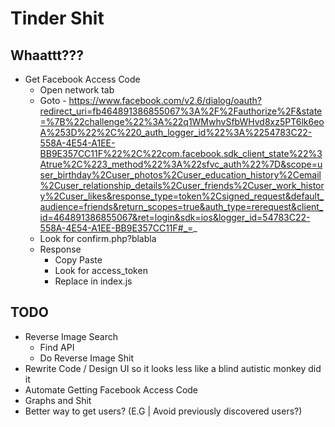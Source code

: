 # Tinder Shit

## Whaattt???
- Get Facebook Access Code
    - Open network tab
    - Goto - https://www.facebook.com/v2.6/dialog/oauth?redirect_uri=fb464891386855067%3A%2F%2Fauthorize%2F&state=%7B%22challenge%22%3A%22q1WMwhvSfbWHvd8xz5PT6lk6eoA%253D%22%2C%220_auth_logger_id%22%3A%2254783C22-558A-4E54-A1EE-BB9E357CC11F%22%2C%22com.facebook.sdk_client_state%22%3Atrue%2C%223_method%22%3A%22sfvc_auth%22%7D&scope=user_birthday%2Cuser_photos%2Cuser_education_history%2Cemail%2Cuser_relationship_details%2Cuser_friends%2Cuser_work_history%2Cuser_likes&response_type=token%2Csigned_request&default_audience=friends&return_scopes=true&auth_type=rerequest&client_id=464891386855067&ret=login&sdk=ios&logger_id=54783C22-558A-4E54-A1EE-BB9E357CC11F#_=_
    - Look for confirm.php?blabla
    - Response
        - Copy Paste
        - Look for access_token
        - Replace in index.js

## TODO
- Reverse Image Search
    - Find API
    - Do Reverse Image Shit    
- Rewrite Code / Design UI so it looks less like a blind autistic monkey did it
- Automate Getting Facebook Access Code
- Graphs and Shit
- Better way to get users? (E.G | Avoid previously discovered users?)
